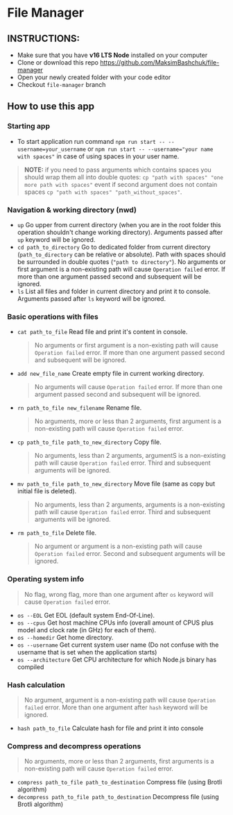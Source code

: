 # File Manager

## INSTRUCTIONS:

- Make sure that you have **v16 LTS Node** installed on your computer
- Clone or download this repo https://github.com/MaksimBashchuk/file-manager
- Open your newly created folder with your code editor
- Checkout `file-manager` branch

## How to use this app

### Starting app

- To start application run command `npm run start -- --username=your_username` or `npm run start -- --username="your name with spaces"` in case of using spaces in your user name.

> **NOTE:** if you need to pass arguments which contains spaces you should wrap them all into double quotes: `cp "path with spaces" "one more path with spaces"` event if second argument does not contain spaces `cp "path with spaces" "path_without_spaces"`.

### Navigation & working directory (nwd)

- `up` Go upper from current directory (when you are in the root folder this operation shouldn't change working directory). Arguments passed after `up` keyword will be ignored.
- `cd path_to_directory` Go to dedicated folder from current directory (`path_to_directory` can be relative or absolute). Path with spaces should be surrounded in double quotes (`"path to directory"`). No arguments or first argument is a non-existing path will cause `Operation failed` error. If more than one argument passed second and subsequent will be ignored.
- `ls` List all files and folder in current directory and print it to console. Arguments passed after `ls` keyword will be ignored.

### Basic operations with files

- `cat path_to_file` Read file and print it's content in console.
  > No arguments or first argument is a non-existing path will cause `Operation failed` error. If more than one argument passed second and subsequent will be ignored.
- `add new_file_name` Create empty file in current working directory.
  > No arguments will cause `Operation failed` error. If more than one argument passed second and subsequent will be ignored.
- `rn path_to_file new_filename` Rename file.
  > No arguments, more or less than 2 arguments, first argument is a non-existing path will cause `Operation failed` error.
- `cp path_to_file path_to_new_directory` Copy file.
  > No arguments, less than 2 arguments, argumentS is a non-existing path will cause `Operation failed` error. Third and subsequent arguments will be ignored.
- `mv path_to_file path_to_new_directory` Move file (same as copy but initial file is deleted).
  > No arguments, less than 2 arguments, arguments is a non-existing path will cause `Operation failed` error. Third and subsequent arguments will be ignored.
- `rm path_to_file` Delete file.
  > No argument or argument is a non-existing path will cause `Operation failed` error. Second and subsequent arguments will be ignored.

### Operating system info

> No flag, wrong flag, more than one argument after `os` keyword will cause `Operation failed` error.

- `os --EOL` Get EOL (default system End-Of-Line).
- `os --cpus` Get host machine CPUs info (overall amount of CPUS plus model and clock rate (in GHz) for each of them).
- `os --homedir` Get home directory.
- `os --username` Get current system user name (Do not confuse with the username that is set when the application starts)
- `os --architecture` Get CPU architecture for which Node.js binary has compiled

### Hash calculation

> No argument, argument is a non-existing path will cause `Operation failed` error. More than one argument after `hash` keyword will be ignored.

- `hash path_to_file` Calculate hash for file and print it into console

### Compress and decompress operations

> No arguments, more or less than 2 arguments, first arguments is a non-existing path will cause `Operation failed` error.

- `compress path_to_file path_to_destination` Compress file (using Brotli algorithm)
- `decompress path_to_file path_to_destination` Decompress file (using Brotli algorithm)

